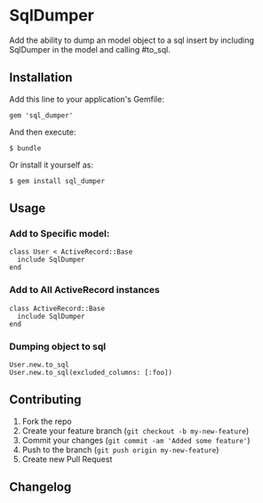 # SqlDumper

Add the ability to dump an model object to a sql insert by including SqlDumper
in the model and calling #to_sql.

## Installation

Add this line to your application's Gemfile:

    gem 'sql_dumper'

And then execute:

    $ bundle

Or install it yourself as:

    $ gem install sql_dumper

## Usage

### Add to Specific model:

    class User < ActiveRecord::Base
      include SqlDumper
    end

### Add to All ActiveRecord instances

    class ActiveRecord::Base
      include SqlDumper
    end

### Dumping object to sql

    User.new.to_sql
    User.new.to_sql(excluded_columns: [:foo])

## Contributing

1. Fork the repo
2. Create your feature branch (`git checkout -b my-new-feature`)
3. Commit your changes (`git commit -am 'Added some feature'`)
4. Push to the branch (`git push origin my-new-feature`)
5. Create new Pull Request

## Changelog